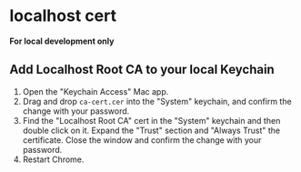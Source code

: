 # localhost cert

__For local development only__

## Add Localhost Root CA to your local Keychain
1. Open the "Keychain Access" Mac app.
2. Drag and drop `ca-cert.cer` into the "System" keychain, and confirm the change with your password.
3. Find the "Localhost Root CA" cert in the "System" keychain and then double click on it. Expand the "Trust" section and "Always Trust" the certificate. Close the window and confirm the change with your password.
4. Restart Chrome.
